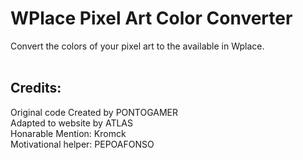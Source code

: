 <h1>WPlace Pixel Art Color Converter</h1>
<div>
  Convert the colors of your pixel art to the available in Wplace.
</div>
<br>
<h2>Credits:</h2>
<div>
  Original code Created by PONTOGAMER
  <br>
  Adapted to website by ATLAS
  <br>
  Honarable Mention: Kromck
  <br>
  Motivational helper: PEPOAFONSO
</div>

